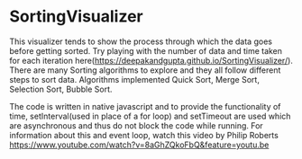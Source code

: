 # SortingVisualizer

This visualizer tends to show the process through which the data goes before getting sorted. Try playing with the number of data 
and time taken for each iteration here(https://deepakandgupta.github.io/SortingVisualizer/). There are many Sorting algorithms to explore and they all follow different steps to sort data. 
Algorithms implemented Quick Sort, Merge Sort, Selection Sort, Bubble Sort.

The code is written in native javascript and to provide the functionality of time, setInterval(used in place of a for loop) and 
setTimeout are used which are asynchronous and thus do not block the code while running. For information about this and event loop,
watch this video by Philip Roberts https://www.youtube.com/watch?v=8aGhZQkoFbQ&feature=youtu.be

